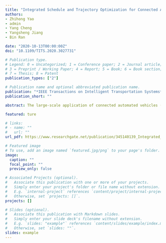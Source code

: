 ```yaml
---
title: "Integrated Schedule and Trajectory Optimization for Connected Automated Vehicles in a Conflict Zone"
authors:
- Zhihong Yao
- admin
- Yang Cheng
- Yangsheng Jiang
- Bin Ran

date: "2020-10-13T00:00:00Z"
doi: "10.1109/TITS.2020.3027731"

# Publication type.
# Legend: 0 = Uncategorized; 1 = Conference paper; 2 = Journal article;
# 3 = Preprint / Working Paper; 4 = Report; 5 = Book; 6 = Book section;
# 7 = Thesis; 8 = Patent
publication_types: ["2"]

# Publication name and optional abbreviated publication name.
publication: "*IEEE Transactions on Intelligent Transportation Systems*"
publication_short: ""

abstract: The large-scale application of connected automated vehicles (CAVs) provides new opportunities and challenges for the optimization and management of traffic conflict zones. To improve the traffic efficiency of conflict zones and reduce the travel delay and fuel consumption of CAVs, this paper presents a two-level optimization method of scheduling and trajectory planning for CAVs. At the first level, a 0–1 mixed-integer linear program (MILP) is proposed for vehicles entering scheduling. At the second level, a multi-vehicle optimal trajectory control model is developed based on the optimal vehicle schedule from the first level. Then, to reduce the complexity of solving the multi-vehicle optimal trajectory control model, we transform this model into non-linear programming (NLP) based on the infinitesimal method. Moreover, a rolling optimization strategy is developed to facilitate field application. Numerical simulation experiments of different traffic scenarios are conducted, and the results show that the proposed method can effectively reduce vehicle delays and fuel consumption, compared with the first-in-first-out (FIFO) method. The numerical results show that the vehicle delay can be reduced by up to 54% and fuel consumption by up to 34% under different traffic demands. Sensitivity analysis indicates that the performance of the proposed method is mainly determined by the minimum safety time interval of vehicles entering the conflict zone.

featured: ture

# links:
# - name: ""
#   url: ""
url_pdf: https://www.researchgate.net/publication/345140139_Integrated_Schedule_and_Trajectory_Optimization_for_Connected_Automated_Vehicles_in_a_Conflict_Zone

# Featured image
# To use, add an image named `featured.jpg/png` to your page's folder. 
image:
  caption: ""
  focal_point: ""
  preview_only: false

# Associated Projects (optional).
#   Associate this publication with one or more of your projects.
#   Simply enter your project's folder or file name without extension.
#   E.g. `internal-project` references `content/project/internal-project/index.md`.
#   Otherwise, set `projects: []`.
projects: []

# Slides (optional).
#   Associate this publication with Markdown slides.
#   Simply enter your slide deck's filename without extension.
#   E.g. `slides: "example"` references `content/slides/example/index.md`.
#   Otherwise, set `slides: ""`.
slides: example
---
```

